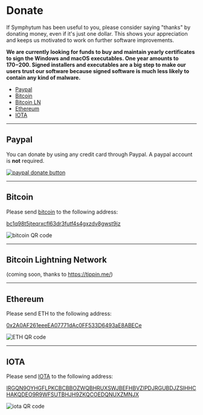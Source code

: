 # Donate
If Symphytum has been useful to you, please consider saying "thanks" by donating money, even if it's just one dollar. This shows your appreciation and keeps us motivated to work on further software improvements.

**We are currently looking for funds to buy and maintain yearly certificates to sign the Windows and macOS executables. One year amounts to 170$-200$. Signed installers and executables are a big step to make our users trust our software because signed software is much less likely to contain any kind of malware.**

* [Paypal](#paypal)
* [Bitcoin](#bitcoin)
* [Bitcoin LN](#bitcoin-lightning-network)
* [Ethereum](#ethereum)
* [IOTA](#iota)

---

## Paypal
You can donate by using any credit card through Paypal. A paypal account is **not** required.

[![paypal donate button](https://www.paypalobjects.com/en_US/DK/i/btn/btn_donateCC_LG.gif)](https://www.paypal.com/cgi-bin/webscr?cmd=_s-xclick&hosted_button_id=PQZSXEYYXBR3W&source=url&lc=US)

---

## Bitcoin
Please send [bitcoin](https://bitcoin.org) to the following address:

[bc1q98t5jteqrxcfl63dr3futf4s4gxzdv8gwst9jz](https://blockstream.info/address/bc1q98t5jteqrxcfl63dr3futf4s4gxzdv8gwst9jz)

![bitcoin QR code](https://raw.githubusercontent.com/giowck/symphytum/master/stuff/donation-resources/bitcoin_qr.png)


---

## Bitcoin Lightning Network
(coming soon, thanks to https://tippin.me/)


---

## Ethereum
Please send ETH to the following address:

[0x2A0AF261eeeEA07771dAc0FF533D6493aE8ABECe](https://etherscan.io/address/0x2A0AF261eeeEA07771dAc0FF533D6493aE8ABECe)

![ETH QR code](https://raw.githubusercontent.com/giowck/symphytum/master/stuff/donation-resources/ethereum_qr.png)


---

## IOTA
Please send [IOTA](https://www.iota.org/) to the following address:

[IRGQN9OYHGFLPKCBCBBOZWQBHRUXSWJBEFHBVZIPDJRGUBDJZSIHHCHAKQDEO9R9WFSUTBHJH9ZKQCOEDQNUXZMNJX](https://thetangle.org/address/IRGQN9OYHGFLPKCBCBBOZWQBHRUXSWJBEFHBVZIPDJRGUBDJZSIHHCHAKQDEO9R9WFSUTBHJH9ZKQCOEDQNUXZMNJX)

![iota QR code](https://raw.githubusercontent.com/giowck/symphytum/master/stuff/donation-resources/iota_qr.png)
